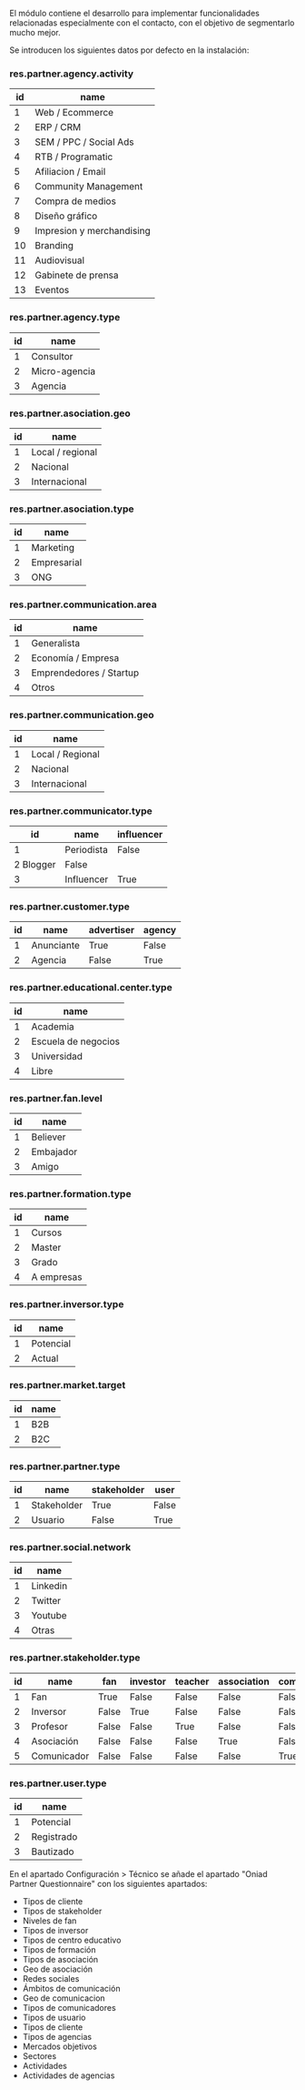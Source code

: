 El módulo contiene el desarrollo para implementar funcionalidades relacionadas especialmente con el contacto, con el objetivo de segmentarlo mucho mejor.

Se introducen los siguientes datos por defecto en la instalación:

### res.partner.agency.activity
id | name
--- | ---
1 | Web / Ecommerce
2 | ERP / CRM
3 | SEM / PPC / Social Ads
4 | RTB / Programatic
5 | Afiliacion / Email
6 | Community Management
7 | Compra de medios
8 | Diseño gráfico
9 | Impresion y merchandising
10 | Branding
11 | Audiovisual
12 | Gabinete de prensa
13 | Eventos

### res.partner.agency.type
id | name
--- | ---
1 | Consultor
2 | Micro-agencia
3 | Agencia

### res.partner.asociation.geo
id | name
--- | ---
1 | Local / regional
2 | Nacional
3 | Internacional

### res.partner.asociation.type
id | name
--- | ---
1 | Marketing
2 | Empresarial
3 | ONG

### res.partner.communication.area
id | name
--- | ---
1 | Generalista
2 | Economía / Empresa
3 | Emprendedores / Startup
4 | Otros

### res.partner.communication.geo
id | name
--- | ---
1 | Local / Regional
2 | Nacional
3 | Internacional

### res.partner.communicator.type
id | name | influencer
--- | --- | ---
1 | Periodista | False
2  Blogger | False
3| Influencer | True

### res.partner.customer.type
id | name | advertiser | agency
--- | --- | --- | ---
1 | Anunciante | True | False
2| Agencia | False | True

### res.partner.educational.center.type
id | name
--- | ---
1 | Academia
2 | Escuela de negocios
3 | Universidad
4 | Libre

### res.partner.fan.level
id | name
--- | ---
1 | Believer
2 | Embajador
3 | Amigo

### res.partner.formation.type
id | name
--- | ---
1 | Cursos
2 | Master
3 | Grado
4 | A empresas

### res.partner.inversor.type
id | name
--- | ---
1 | Potencial
2 | Actual

### res.partner.market.target
id | name
--- | ---
1 | B2B
2 | B2C

### res.partner.partner.type
id | name | stakeholder | user
--- | --- | --- | ---
1 | Stakeholder | True | False
2 | Usuario | False | True

### res.partner.social.network
id | name
--- | ---
1 | Linkedin
2 | Twitter
3 | Youtube
4 | Otras

### res.partner.stakeholder.type
id | name | fan | investor | teacher | association | communicator
--- | --- | --- | --- | --- | --- | ---
1 | Fan | True | False | False | False | False
2 | Inversor | False | True | False | False | False
3 | Profesor | False | False | True | False | False
4 | Asociación | False | False | False | True | False
5 | Comunicador | False | False | False | False | True

### res.partner.user.type
id | name
--- | ---
1 | Potencial
2 | Registrado
3 | Bautizado
 
En el apartado Configuración > Técnico se añade el apartado "Oniad Partner Questionnaire" con los siguientes apartados:

- Tipos de cliente
- Tipos de stakeholder
- Niveles de fan
- Tipos de inversor
- Tipos de centro educativo
- Tipos de formación
- Tipos de asociación
- Geo de asociación
- Redes sociales
- Ámbitos de comunicación
- Geo de comunicacion
- Tipos de comunicadores
- Tipos de usuario
- Tipos de cliente
- Tipos de agencias
- Mercados objetivos
- Sectores
- Actividades
- Actividades de agencias
